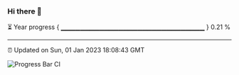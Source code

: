 ### Hi there 👋

⏳ Year progress { ▁▁▁▁▁▁▁▁▁▁▁▁▁▁▁▁▁▁▁▁▁▁▁▁▁▁▁▁▁▁ } 0.21 %

---

⏰ Updated on Sun, 01 Jan 2023 18:08:43 GMT

![Progress Bar CI](https://github.com/Shyam-Makwana/GitHub-Actions-Demo/workflows/Progress%20Bar%20CI/badge.svg)
